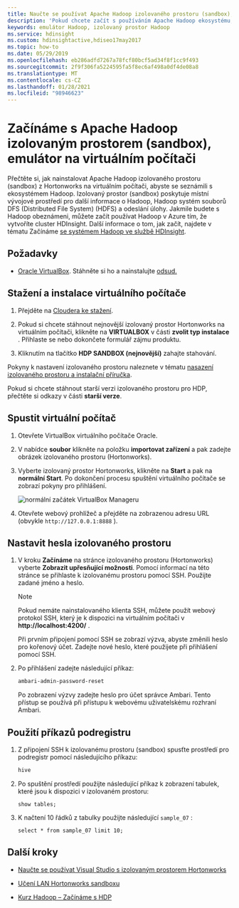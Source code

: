 ```yaml
---
title: Naučte se používat Apache Hadoop izolovaného prostoru (sandbox), emulátor – Azure HDInsight
description: 'Pokud chcete začít s používáním Apache Hadoop ekosystému, můžete nastavit izolovaný prostor Hadoop z Hortonworks na virtuálním počítači Azure. '
keywords: emulátor Hadoop, izolovaný prostor Hadoop
ms.service: hdinsight
ms.custom: hdinsightactive,hdiseo17may2017
ms.topic: how-to
ms.date: 05/29/2019
ms.openlocfilehash: eb286adfd7267a78fcf80bcf5ad34f8f1cc9f493
ms.sourcegitcommit: 2f9f306fa5224595fa5f8ec6af498a0df4de08a8
ms.translationtype: MT
ms.contentlocale: cs-CZ
ms.lasthandoff: 01/28/2021
ms.locfileid: "98946623"
---
```

# <a name="get-started-with-an-apache-hadoop-sandbox-an-emulator-on-a-virtual-machine"></a>Začínáme s Apache Hadoop izolovaným prostorem (sandbox), emulátor na virtuálním počítači

Přečtěte si, jak nainstalovat Apache Hadoop izolovaného prostoru (sandbox) z Hortonworks na virtuálním počítači, abyste se seznámili s ekosystémem Hadoop. Izolovaný prostor (sandbox) poskytuje místní vývojové prostředí pro další informace o Hadoop, Hadoop systém souborů DFS (Distributed File System) (HDFS) a odeslání úlohy. Jakmile budete s Hadoop obeznámeni, můžete začít používat Hadoop v Azure tím, že vytvoříte cluster HDInsight. Další informace o tom, jak začít, najdete v tématu Začínáme [se systémem Hadoop ve službě HDInsight](apache-hadoop-linux-tutorial-get-started.md).

## <a name="prerequisites"></a>Požadavky

* [Oracle VirtualBox](https://www.virtualbox.org/). Stáhněte si ho a nainstalujte [odsud.](https://www.virtualbox.org/wiki/Downloads)

## <a name="download-and-install-the-virtual-machine"></a>Stažení a instalace virtuálního počítače

1. Přejděte na [Cloudera ke stažení](https://www.cloudera.com/downloads/hortonworks-sandbox/hdp.html).

1. Pokud si chcete stáhnout nejnovější izolovaný prostor Hortonworks na virtuálním počítači, klikněte na **VIRTUALBOX** v části **zvolit typ instalace** . Přihlaste se nebo dokončete formulář zájmu produktu.

1. Kliknutím na tlačítko **HDP SANDBOX (nejnovější)** zahajte stahování.

Pokyny k nastavení izolovaného prostoru naleznete v tématu [nasazení izolovaného prostoru a instalační příručka](https://hortonworks.com/tutorial/sandbox-deployment-and-install-guide/section/1/).

Pokud si chcete stáhnout starší verzi izolovaného prostoru pro HDP, přečtěte si odkazy v části **starší verze**.

## <a name="start-the-virtual-machine"></a>Spustit virtuální počítač

1. Otevřete VirtualBox virtuálního počítače Oracle.
1. V nabídce **soubor** klikněte na položku **importovat zařízení** a pak zadejte obrázek izolovaného prostoru (Hortonworks).
1. Vyberte izolovaný prostor Hortonworks, klikněte na **Start** a pak na **normální Start**. Po dokončení procesu spuštění virtuálního počítače se zobrazí pokyny pro přihlášení.

    ![normální začátek VirtualBox Manageru](./media/apache-hadoop-emulator-get-started/virtualbox-normal-start.png)

1. Otevřete webový prohlížeč a přejděte na zobrazenou adresu URL (obvykle `http://127.0.0.1:8888` ).

## <a name="set-sandbox-passwords"></a>Nastavit hesla izolovaného prostoru

1. V kroku **Začínáme** na stránce izolovaného prostoru (Hortonworks) vyberte **Zobrazit upřesňující možnosti**. Pomocí informací na této stránce se přihlaste k izolovanému prostoru pomocí SSH. Použijte zadané jméno a heslo.

   > [!NOTE]
   > Pokud nemáte nainstalovaného klienta SSH, můžete použít webový protokol SSH, který je k dispozici na virtuálním počítači v **http://localhost:4200/** .

    Při prvním připojení pomocí SSH se zobrazí výzva, abyste změnili heslo pro kořenový účet. Zadejte nové heslo, které použijete při přihlášení pomocí SSH.

2. Po přihlášení zadejte následující příkaz:

    ```bash
    ambari-admin-password-reset
    ```

    Po zobrazení výzvy zadejte heslo pro účet správce Ambari. Tento přístup se používá při přístupu k webovému uživatelskému rozhraní Ambari.

## <a name="use-hive-commands"></a>Použití příkazů podregistru

1. Z připojení SSH k izolovanému prostoru (sandbox) spusťte prostředí pro podregistr pomocí následujícího příkazu:

    ```bash
    hive
    ```

2. Po spuštění prostředí použijte následující příkaz k zobrazení tabulek, které jsou k dispozici v izolovaném prostoru:

    ```hiveql
    show tables;
    ```

3. K načtení 10 řádků z tabulky použijte následující `sample_07` :

    ```hiveql
    select * from sample_07 limit 10;
    ```

## <a name="next-steps"></a>Další kroky

* [Naučte se používat Visual Studio s izolovaným prostorem Hortonworks](./apache-hadoop-visual-studio-tools-get-started.md)

* [Učení LAN Hortonworks sandboxu](https://hortonworks.com/hadoop-tutorial/learning-the-ropes-of-the-hortonworks-sandbox/)

* [Kurz Hadoop – Začínáme s HDP](https://hortonworks.com/hadoop-tutorial/hello-world-an-introduction-to-hadoop-hcatalog-hive-and-pig/)